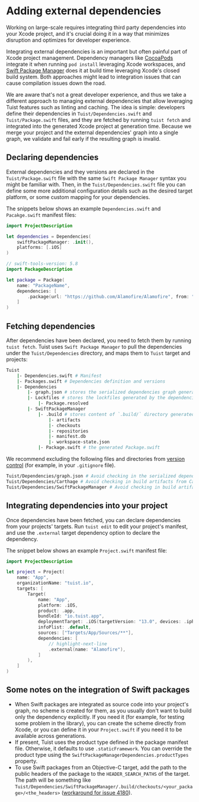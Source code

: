 # Adding external dependencies

Working on large-scale requires integrating third party dependencies into your Xcode project, and it's crucial doing it in a way that minimizes disruption and optimizes for developer experience.

Integrating external dependencies is an important but often painful part of Xcode project management. Dependency managers like [CocoaPods](https://cocoapods.org) integrate it when running `pod install` leveraging Xcode workspaces, and [Swift Package Manager](https://www.swift.org/package-manager) does it at build time leveraging Xcode's closed build system. Both approaches might lead to integration issues that can cause compilation issues down the road.

We are aware that's not a great developer experience, and thus we take a different approach to managing external dependencies that allow leveraging Tuist features such as linting and caching. The idea is simple: developers define their dependencies in `Tuist/Dependencies.swift` and `Tuist/Package.swift` files, and they are fetched by running `tuist fetch` and integrated into the generated Xcode project at generation time. Because we merge your project and the external dependencies' graph into a single graph, we validate and fail early if the resulting graph is invalid.

## Declaring dependencies

External dependencies and they versions are declared in the `Tuist/Package.swift` file with the same `Swift Package Manager` syntax you might be familiar with. Then, in the `Tuist/Dependencies.swift` file you can define some more additional configuration details such as the desired target platform, or some custom mapping for your dependencies.

The snippets below shows an example `Dependencies.swift` and `Pacakge.swift` manifest files:

```swift
import ProjectDescription

let dependencies = Dependencies(
    swiftPackageManager: .init(),
    platforms: [.iOS]
)
```

```swift
// swift-tools-version: 5.8
import PackageDescription

let package = Package(
    name: "PackageName",
    dependencies: [
        .package(url: "https://github.com/Alamofire/Alamofire", from: "5.0.0"),
    ]
)
```

## Fetching dependencies

After dependencies have been declared, you need to fetch them by running `tuist fetch`. Tuist uses `Swift Package Manager` to pull the dependencies under the `Tuist/Dependencies` directory, and maps them to `Tuist` target and projects:

```bash
Tuist
    |- Dependencies.swift # Manifest
    |- Packages.swift # Dependencies definition and versions
    |- Dependencies
        |- graph.json # stores the serialized dependencies graph generated by `tuist fetch`
        |- Lockfiles # stores the lockfiles generated by the dependencies resolution
            |- Package.resolved
        |- SwiftPackageManager
            |- .build # stores content of `.build/` directory generated by `Swift Package Manager`
                |- artifacts
                |- checkouts
                |- repositories
                |- manifest.db
                |- workspace-state.json
            |- Package.swift # the generated Package.swift
```

We recommend excluding the following files and directories from [version control](https://en.wikipedia.org/wiki/Version_control) (for example, in your `.gitignore` file).

```bash
Tuist/Dependencies/graph.json # Avoid checking in the serialized dependencies graph generated by Tuist.
Tuist/Dependencies/Carthage # Avoid checking in build artifacts from Carthage dependencies.
Tuist/Dependencies/SwiftPackageManager # Avoid checking in build artifacts from Swift Package Manager dependencies.
```

## Integrating dependencies into your project

Once dependencies have been fetched, you can declare dependencies from your projects' targets. Run `tuist edit` to edit your project's manifest, and use the `.external` target dependency option to declare the dependency.

The snippet below shows an example `Project.swift` manifest file:

```swift
import ProjectDescription

let project = Project(
    name: "App",
    organizationName: "tuist.io",
    targets: [
        Target(
            name: "App",
            platform: .iOS,
            product: .app,
            bundleId: "io.tuist.app",
            deploymentTarget: .iOS(targetVersion: "13.0", devices: .iphone),
            infoPlist: .default,
            sources: ["Targets/App/Sources/**"],
            dependencies: [
                // highlight-next-line
                .external(name: "Alamofire"),
            ]
        ),
    ]
)
```

## Some notes on the integration of Swift packages

- When Swift packages are integrated as source code into your project's graph, no scheme is created for them, as you usually don't want to build only the dependency explicitly. If you need it (for example, for testing some problem in the library), you can create the scheme directly from Xcode, or you can define it in your `Project.swift` if you need it to be available across generations.
- If present, Tuist uses the product type defined in the package manifest file. Otherwise, it defaults to use `.staticFramework`. You can override the product type using the `SwiftPackageManagerDependencies.productTypes` property.
- To use Swift packages from an Objective-C target, add the path to the public headers of the package to the `HEADER_SEARCH_PATHS` of the target. The path will be something like `Tuist/Dependencies/SwiftPackageManager/.build/checkouts/<your_package>/<the_headers>` ([workaround for issue 4180](https://github.com/tuist/tuist/issues/4180)).

